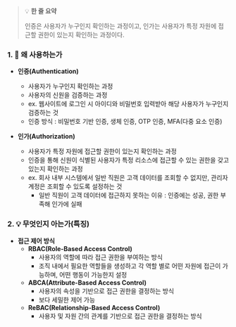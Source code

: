 > 💡 **한 줄 요약**
>
> 인증은 사용자가 누구인지 확인하는 과정이고, 인가는 사용자가 특정 자원에 접근할 권한이 있는지 확인하는 과정이다.

### 1. 🤔 왜 사용하는가

- **인증(Authentication)**

  - 사용자가 누구인지 확인하는 과정
  - 사용자의 신원을 검증하는 과정
  - ex. 웹사이트에 로그인 시 아이디와 비밀번호 입력받아 해당 사용자가 누구인지 검증하는 것
  - 인증 방식 : 비밀번호 기반 인증, 생체 인증, OTP 인증, MFA(다중 요소 인증)

- **인가(Authorization)**
  - 사용자가 특정 자원에 접근할 권한이 있는지 확인하는 과정
  - 인증을 통해 신원이 식별된 사용자가 특정 리소스에 접근할 수 있는 권한을 갖고 있는지 확인하는 과정
  - ex. 회사 내부 시스템에서 일반 직원은 고객 데이터를 조회할 수 없지만, 관리자 계정은 조회할 수 있도록 설정하는 것
    - 일반 직원이 고객 데이터에 접근하지 못하는 이유
      : 인증에는 성공, 권한 부족해 인가에 실패

### 2. 💡 무엇인지 아는가(특징)

- **접근 제어 방식**
  - **RBAC(Role-Based Access Control)**
    - 사용자의 역할에 따라 접근 권한을 부여하는 방식
    - 조직 내에서 필요한 역할들을 생성하고 각 역할 별로 어떤 자원에 접근이 가능하며, 어떤 행동이 가능한지 설정
  - **ABCA(Attribute-Based Access Control)**
    - 사용자의 속성을 기반으로 접근 권한을 결정하는 방식
    - 보다 세밀한 제어 가능
  - **ReBAC(Relationship-Based Access Control)**
    - 사용자 및 자원 간의 관계를 기반으로 접근 권한을 결정하는 방식
